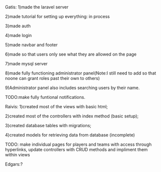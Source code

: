 Gatis:
1)made the laravel server

2)made tutorial for setting up everything: in process

3)made auth

4)made login

5)made navbar and footer

6)made so that users only see what they are allowed on the page

7)made mysql server

8)made fully functioning administrator panel(Note:I still need to add so that noone can grant roles past their own to others)

9)Administrator panel also includes searching users by their name.

TODO:make fully funtional notifications.


Raivis:
1)created most of the views with basic html;

2)created most of the controllers with index method (basic setup);

3)created database tables with migrations;

4)created models for retrieving data from database (incomplete)

TODO: make individual pages for players and teams with access through hyperlinks,
update controllers with CRUD methods and impliment them within views


Edgars:?
